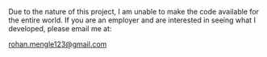 Due to the nature of this project, I am unable to make the code available for the entire world. If you are an employer and are interested in seeing what I developed, please email me at:

rohan.mengle123@gmail.com
